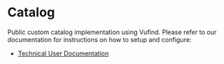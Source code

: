 # Catalog

Public custom catalog implementation using Vufind. Please refer to our documentation for
instructions on how to setup and configure:

* [Technical User Documentation](https://msu-libraries.github.io/catalog/)
